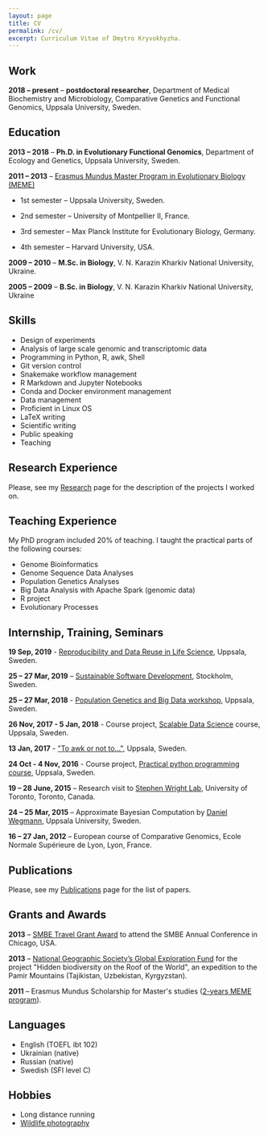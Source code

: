 ```yaml
---
layout: page
title: CV
permalink: /cv/
excerpt: Curriculum Vitae of Dmytro Kryvokhyzha.
--- 
```


## Work

**2018 – present** – **postdoctoral researcher**, Department of Medical Biochemistry and Microbiology, Comparative Genetics and Functional Genomics, Uppsala University, Sweden.

## Education

**2013 – 2018** – **Ph.D. in Evolutionary Functional Genomics**, Department of Ecology and Genetics, Uppsala University, Sweden.

**2011 – 2013** – <a href="http://www.evobio.eu/" target="_blank">Erasmus Mundus Master Program in Evolutionary Biology (MEME)</a>

* 1st semester – Uppsala University, Sweden.

* 2nd semester – University of Montpellier II, France.

* 3rd semester – Max Planck Institute for Evolutionary Biology, Germany.

* 4th semester – Harvard University, USA.

**2009 – 2010** – **M.Sc. in Biology**, V. N. Karazin Kharkiv National University, Ukraine.

**2005 – 2009** – **B.Sc. in Biology**, V. N. Karazin Kharkiv National University, Ukraine

## Skills
* Design of experiments
* Analysis of large scale genomic and transcriptomic data
* Programming in Python, R, awk, Shell
* Git version control
* Snakemake workflow management
* R Markdown and Jupyter Notebooks
* Conda and Docker environment management
* Data management
* Proficient in Linux OS
* LaTeX writing 
* Scientific writing
* Public speaking
* Teaching


## Research Experience

Please, see my [Research](/research/) page for the description of the projects I worked on.

## Teaching Experience

My PhD program included 20% of teaching. I taught the practical parts of the following courses:

* Genome Bioinformatics
* Genome Sequence Data Analyses
* Population Genetics Analyses
* Big Data Analysis with Apache Spark  (genomic data)
* R project
* Evolutionary Processes

## Internship, Training, Seminars

**19 Sep, 2019** - <a href="https://www.scilifelab.se/events/reproducibility" target="_blank">Reproducibility and Data Reuse in Life Science</a>, Uppsala, Sweden.

**25 – 27 Mar, 2019** – <a href="https://coderefinery.org/workshops/2019-03-25-stockholm/" target="_blank">Sustainable Software Development</a>, Stockholm, Sweden.

**25 – 27 Mar, 2018** - <a href="https://lamastex.github.io/scalable-data-science/360-in-525/2018/05/" target="_blank">Population Genetics and Big Data workshop</a>, Uppsala, Sweden.

**26 Nov, 2017 - 5 Jan, 2018** - Course project, <a href="https://lamastex.github.io/scalable-data-science/sds/2/2/" target="_blank">Scalable Data Science</a> course, Uppsala, Sweden.

**13 Jan, 2017** - <a href="https://sites.google.com/site/toawkornot/" target="_blank">"To awk or not to..."</a>, Uppsala, Sweden.

**24 Oct - 4 Nov, 2016** - Course project, <a href="https://teknat.uu.se/digitalAssets/395/c_395062-l_1-k_bio_practical-python-programming-for-biology-and-genomics_uppdaterad.pdf" target="_blank">Practical python programming course</a>, Uppsala, Sweden.

**19 – 28 June, 2015** – Research visit to <a href="https://wright.eeb.utoronto.ca/" target="_blank">Stephen Wright Lab</a>, University of Toronto, Toronto, Canada.

**24 – 25 Mar, 2015** – Approximate Bayesian Computation by <a href="https://www.sib.swiss/daniel-wegmann-group" target="_blank">Daniel Wegmann</a>, Uppsala University, Sweden.

**16 – 27 Jan, 2012** – European course of Comparative Genomics, Ecole Normale Supérieure de Lyon, Lyon, France.

## Publications

Please, see my [Publications](/publications/) page for the list of papers.

## Grants and Awards

**2013** –  <a href="https://www.smbe.org/smbe/AWARDS/AnnualMeetingTravelAwards/YoungInvestigatorTravelAward.aspx
" title="SMBE" target="_blank">SMBE Travel Grant Award</a> to attend the SMBE Annual Conference in Chicago, USA.

**2013** – <a href="https://www.nationalgeographic.org/funding-opportunities/grants/what-we-fund/" title="National Geographic" target="_blank">National Geographic Society’s Global Exploration Fund</a> for the project "Hidden biodiversity on the Roof of the World", an expedition to the Pamir Mountains (Tajikistan, Uzbekistan, Kyrgyzstan).


**2011** – Erasmus Mundus Scholarship for Master's studies (<a href="http://www.evobio.eu/" target="_blank">2-years MEME program</a>).

## Languages

* English (TOEFL ibt 102)
* Ukrainian (native)
* Russian (native)
* Swedish (SFI level C)

## Hobbies

* Long distance running
* <a href="https://1x.com/member/kryvokhyzhad" target="_blank">Wildlife photography</a>
